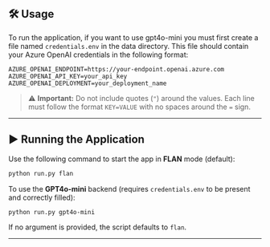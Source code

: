 
## 🛠️ Usage

To run the application, if you want to use gpt4o-mini you must first create a file named `credentials.env` in the data directory. This file should contain your Azure OpenAI credentials in the following format:

```env
AZURE_OPENAI_ENDPOINT=https://your-endpoint.openai.azure.com
AZURE_OPENAI_API_KEY=your_api_key
AZURE_OPENAI_DEPLOYMENT=your_deployment_name
```

> ⚠️ **Important:** Do not include quotes (`"`) around the values. Each line must follow the format `KEY=VALUE` with no spaces around the `=` sign.

---

## ▶️ Running the Application

Use the following command to start the app in **FLAN** mode (default):

```bash
python run.py flan
```

To use the **GPT4o-mini** backend (requires `credentials.env` to be present and correctly filled):

```bash
python run.py gpt4o-mini
```

If no argument is provided, the script defaults to `flan`.

---
